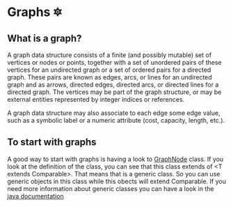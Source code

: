# Graphs :six_pointed_star:

## What is a graph?
A graph data structure consists of a finite (and possibly mutable) set of vertices or nodes or points, together with a set of unordered pairs of these vertices for an undirected graph or a set of ordered pairs for a directed graph. These pairs are known as edges, arcs, or lines for an undirected graph and as arrows, directed edges, directed arcs, or directed lines for a directed graph. The vertices may be part of the graph structure, or may be external entities represented by integer indices or references.

A graph data structure may also associate to each edge some edge value, such as a symbolic label or a numeric attribute (cost, capacity, length, etc.).

## To start with graphs
A good way to start with graphs is having a look to [GraphNode](https://github.com/thewilly/java-algorithms-club/blob/master/Graph/GraphNode.java) class.
If you look at the definition of the class, you can see that this class extends of <T extends Comparable<T>>. That means that is a generic class. So you can use generic objects in this class while this obects will extend Comparable. If you need more information about generic classes you can have a look in the [java documentation](https://docs.oracle.com/javase/tutorial/java/generics/types.html)
